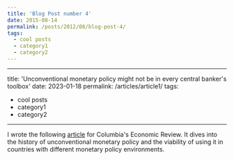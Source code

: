 ```yaml
---
title: 'Blog Post number 4'
date: 2015-08-14
permalink: /posts/2012/08/blog-post-4/
tags:
  - cool posts
  - category1
  - category2
---
```




---
title: 'Unconventional monetary policy might not be in every central banker's toolbox'
date: 2023-01-18
permalink: /articles/article1/
tags:
  - cool posts
  - category1
  - category2
---


I wrote the following [article](https://columbiaeconreview.com/post/63c758cd171e1400088161dd) for Columbia's Economic Review. It dives into the history of unconventional monetary policy and the viability of using it in countries with different monetary policy environments.

